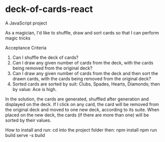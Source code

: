 # deck-of-cards-react
A JavaScript project

As a magician, I'd like to shuffle, draw and sort cards so that I can perform magic
tricks

Acceptance Criteria
1. Can I shuffle the deck of cards?
2. Can I draw any given number of cards from the deck, with the cards being removed
from the original deck?
3. Can I draw any given number of cards from the deck and then sort the drawn cards,
with the cards being removed from the original deck?
4. Sorted cards are sorted by suit: Clubs, Spades, Hearts, Diamonds; then by value: Ace
is high.

In the solution, the cards are generated, shuffled after generation and displayed on the deck.
If I click on any card, the card will be removed from the original deck and moved to one new deck, according to its suite.
When placed on the new deck, the cards (if there are more than one) will be sorted by their values.


How to install and run:
cd into the project folder then:
npm install
npm run build
serve -s build
